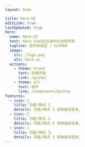 ```yaml
---
layout: home

title: Hare-UI
editLink: true
lastUpdated: true
hero:
  name: Hare-UI
  text: Hare Vue3企业级中后台组件库
  tagline: 组件库描述 / SLOGAN
  image:
    src: /logo.png
    alt: hare-ui
  actions:
    - theme: brand
      text: 快速开始
      link: /guide/
    - theme: alt
      text: 组件
      link: /components/button
features:
  - icon: 🔨
    title: 功能/特点 1
    details: 功能/特点 1 具体描述信息。
  - icon: 🧩
    title: 功能/特点 2
    details: 功能/特点 2 具体描述信息。
  - icon: ✈️
    title: 功能/特点 3。
    details: 功能/特点 3 具体描述信息。
---
```

